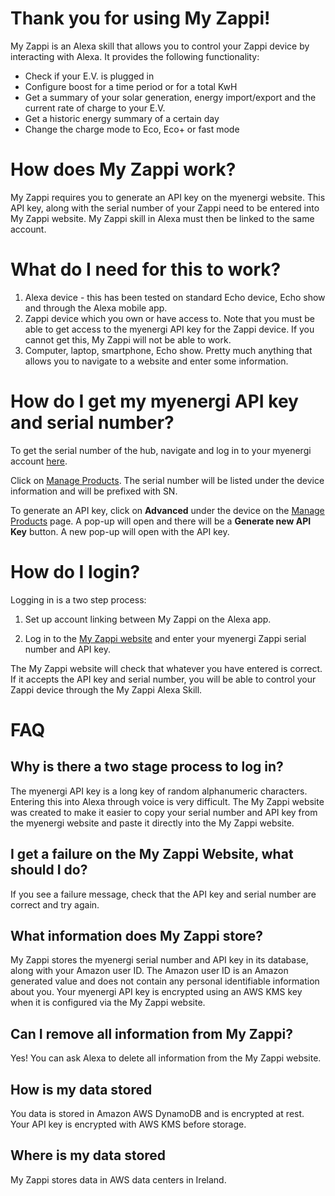 # Thank you for using My Zappi!

My Zappi is an Alexa skill that allows you to control your Zappi device by interacting with Alexa. It provides the following functionality:
* Check if your E.V. is plugged in
* Configure boost for a time period or for a total KwH
* Get a summary of your solar generation, energy import/export and the current rate of charge to your E.V.
* Get a historic energy summary of a certain day
* Change the charge mode to Eco, Eco+ or fast mode

# How does My Zappi work?
My Zappi requires you to generate an API key on the myenergi website. This API key, along with the serial number of your
Zappi need to be entered into My Zappi website. My Zappi skill in Alexa must then be linked to the same account.

# What do I need for this to work?
1. Alexa device - this has been tested on standard Echo device, Echo show and through the Alexa mobile app.
2. Zappi device which you own or have access to. Note that you must be able to get access to the myenergi API key for
   the Zappi device. If you cannot get this, My Zappi will not be able to work.
3. Computer, laptop, smartphone, Echo show. Pretty much anything that allows you to navigate to a website and enter some information.

# How do I get my myenergi API key and serial number?
To get the serial number of the hub, navigate and log in to your myenergi account [here](https://myaccount.myenergi.com/).

Click on [Manage Products](https://myaccount.myenergi.com/location#products). The serial number will be listed under
the device information and will be prefixed with SN.

To generate an API key, click on **Advanced** under the device on the [Manage Products](https://myaccount.myenergi.com/location#products) page.
A pop-up will open and there will be a **Generate new API Key** button. A new pop-up will open with the API key.

# How do I login?
Logging in is a two step process:
1. Set up account linking between My Zappi on the Alexa app.

2. Log in to the [My Zappi website](https://myzappiunofficial.com) and enter your myenergi Zappi serial number and API key.

The My Zappi website will check that whatever you have entered is correct. If it accepts the API key and serial number, 
you will be able to control your Zappi device through the My Zappi Alexa Skill. 

# FAQ
## Why is there a two stage process to log in?
The myenergi API key is a long key of random alphanumeric characters. Entering this into Alexa through voice is very difficult. 
The My Zappi website was created to make it easier to copy your serial number and API key from the myenergi website and
paste it directly into the My Zappi website.

## I get a failure on the My Zappi Website, what should I do?
If you see a failure message, check that the API key and serial number are correct and try again.

## What information does My Zappi store?
My Zappi stores the myenergi serial number and API key in its database, along with your Amazon user ID.
The Amazon user ID is an Amazon generated value and does not contain any personal identifiable information about you.
Your myenergi API key is encrypted using an AWS KMS key when it is configured via the My Zappi website.

## Can I remove all information from My Zappi?
Yes! You can ask Alexa to delete all information from the My Zappi website.

## How is my data stored
You data is stored in Amazon AWS DynamoDB and is encrypted at rest. Your API key is encrypted with AWS KMS before storage.

## Where is my data stored
My Zappi stores data in AWS data centers in Ireland.
